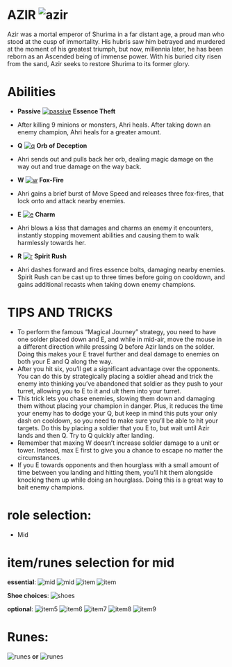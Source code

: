 # AZIR ![azir](https://static.wikia.nocookie.net/leagueoflegends/images/7/77/Azir_OriginalSquare.png/revision/latest/scale-to-width-down/42?cb=20150402215409)

Azir was a mortal emperor of Shurima in a far distant age, a proud man who stood at the cusp of immortality. His hubris saw him betrayed and murdered at the moment of his greatest triumph, but now, millennia later, he has been reborn as an Ascended being of immense power. 
With his buried city risen from the sand, Azir seeks to restore Shurima to its former glory.

# Abilities
- **Passive** [![passive](https://ddragon.leagueoflegends.com/cdn/14.19.1/img/passive/Ahri_SoulEater2.png)](https://d28xe8vt774jo5.cloudfront.net/champion-abilities/0103/ability_0103_P1.mp4) **Essence Theft** 
- After killing 9 minions or monsters, Ahri heals. After taking down an enemy champion, Ahri heals for a greater amount.
  
- **Q** [![q](https://ddragon.leagueoflegends.com/cdn/14.19.1/img/spell/AhriQ.png)](https://d28xe8vt774jo5.cloudfront.net/champion-abilities/0103/ability_0103_Q1.mp4) **Orb of Deception**
- Ahri sends out and pulls back her orb, dealing magic damage on the way out and true damage on the way back.
  
- **W** [![w](https://ddragon.leagueoflegends.com/cdn/14.19.1/img/spell/AhriW.png)](https://d28xe8vt774jo5.cloudfront.net/champion-abilities/0103/ability_0103_W1.mp4) **Fox-Fire**
- Ahri gains a brief burst of Move Speed and releases three fox-fires, that lock onto and attack nearby enemies.
  
- **E** [![e](https://ddragon.leagueoflegends.com/cdn/14.19.1/img/spell/AhriE.png)](https://d28xe8vt774jo5.cloudfront.net/champion-abilities/0103/ability_0103_E1.mp4) **Charm**
- Ahri blows a kiss that damages and charms an enemy it encounters, instantly stopping movement abilities and causing them to walk harmlessly towards her.
  
- **R** [![r](https://ddragon.leagueoflegends.com/cdn/14.19.1/img/spell/AhriR.png)](https://d28xe8vt774jo5.cloudfront.net/champion-abilities/0103/ability_0103_R1.mp4) **Spirit Rush**
- Ahri dashes forward and fires essence bolts, damaging nearby enemies. Spirit Rush can be cast up to three times before going on cooldown, and gains additional recasts when taking down enemy champions.

# TIPS AND TRICKS
- To perform the famous “Magical Journey” strategy, you need to have one solder placed down and E, and while in mid-air, move the mouse in a different direction while pressing Q before Azir lands on the solder. Doing this makes your E travel further and deal damage to enemies on both your E and Q along the way. 
- After you hit six, you’ll get a significant advantage over the opponents. You can do this by strategically placing a soldier ahead and trick the enemy into thinking you’ve abandoned that soldier as they push to your turret, allowing you to E to it and ult them into your turret. 
- This trick lets you chase enemies, slowing them down and damaging them without placing your champion in danger. Plus, it reduces the time your enemy has to dodge your Q, but keep in mind this puts your only dash on cooldown, so you need to make sure you’ll be able to hit your targets. Do this by placing a soldier that you E to, but wait until Azir lands and then Q. Try to Q quickly after landing. 
- Remember that maxing W doesn’t increase soldier damage to a unit or tower. Instead, max E first to give you a chance to escape no matter the circumstances. 
- If you E towards opponents and then hourglass with a small amount of time between you landing and hitting them, you’ll hit them alongside knocking them up while doing an hourglass. Doing this is a great way to bait enemy champions.

# role selection:
- Mid

# item/runes selection for mid
**essential**: 
![mid](https://static.wikia.nocookie.net/leagueoflegends/images/1/16/Nashor%27s_Tooth_item.png/revision/latest/scale-to-width-down/40?cb=20201029213416) 
![mid](https://static.wikia.nocookie.net/leagueoflegends/images/f/fd/Liandry%27s_Torment_item.png/revision/latest/scale-to-width-down/40?cb=20201118211533)
![item](https://static.wikia.nocookie.net/leagueoflegends/images/b/b5/Zhonya%27s_Hourglass_item.png/revision/latest/scale-to-width-down/40?cb=20201029203022) 
![item](https://static.wikia.nocookie.net/leagueoflegends/images/c/c5/Rabadon%27s_Deathcap_item.png/revision/latest/scale-to-width-down/40?cb=20201118205704)

**Shoe choices**:
![shoes](https://static.wikia.nocookie.net/leagueoflegends/images/6/60/Sorcerer%27s_Shoes_item.png/revision/latest/scale-to-width-down/40?cb=20201118210136)

**optional**: 
![item5](https://static.wikia.nocookie.net/leagueoflegends/images/0/03/Banshee%27s_Veil_item.png/revision/latest/scale-to-width-down/40?cb=20240915030006)
![item6](https://static.wikia.nocookie.net/leagueoflegends/images/7/73/Cosmic_Drive_item.png/revision/latest/scale-to-width-down/40?cb=20201118202910)
![item7](https://static.wikia.nocookie.net/leagueoflegends/images/f/fd/Liandry%27s_Torment_item.png/revision/latest/scale-to-width-down/40?cb=20201118211533)
![item8](https://static.wikia.nocookie.net/leagueoflegends/images/b/b5/Zhonya%27s_Hourglass_item.png/revision/latest/scale-to-width-down/40?cb=20201029203022)
![item9](https://static.wikia.nocookie.net/leagueoflegends/images/6/65/Void_Staff_item.png/revision/latest/scale-to-width-down/40?cb=20221019173839)

# Runes:
![runes](https://static.wikia.nocookie.net/leagueoflegends/images/0/0a/Electrocute_rune.png/revision/latest/scale-to-width-down/52?cb=20171126182032) **or**
![runes](https://static.wikia.nocookie.net/leagueoflegends/images/d/d7/Summon_Aery_rune.png/revision/latest/scale-to-width-down/52?cb=20171126182228) 

